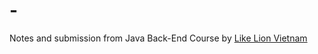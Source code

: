 # -

Notes and submission from Java Back-End Course by [Like Lion Vietnam](https://www.facebook.com/likelionvietnam)
